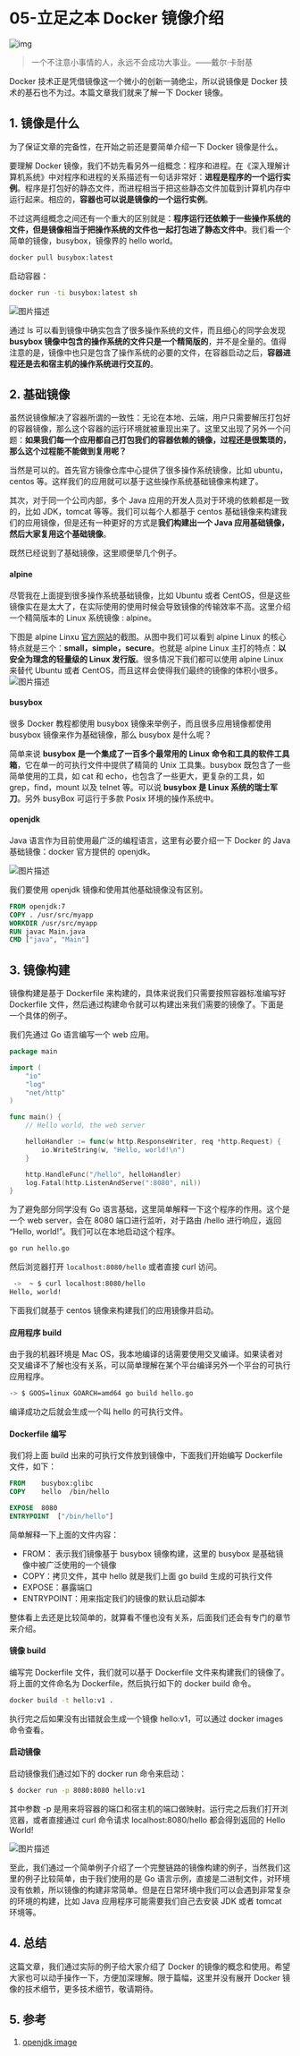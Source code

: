 # 05-立足之本 Docker 镜像介绍

![img](./assets/5f16c98a00016f2006400426.jpg)

> 一个不注意小事情的人，永远不会成功大事业。——戴尔·卡耐基

Docker 技术正是凭借镜像这一个微小的创新一骑绝尘，所以说镜像是 Docker 技术的基石也不为过。本篇文章我们就来了解一下 Docker 镜像。

## 1. 镜像是什么

为了保证文章的完备性，在开始之前还是要简单介绍一下 Docker 镜像是什么。

要理解 Docker 镜像，我们不妨先看另外一组概念：程序和进程。在《深入理解计算机系统》中对程序和进程的关系描述有一句话非常好：**进程是程序的一个运行实例**。程序是打包好的静态文件，而进程相当于把这些静态文件加载到计算机内存中运行起来。相应的，**容器也可以说是镜像的一个运行实例**。

不过这两组概念之间还有一个重大的区别就是：**程序运行还依赖于一些操作系统的文件，但是镜像相当于把操作系统的文件也一起打包进了静态文件中**。我们看一个简单的镜像，busybox，镜像界的 hello world。

```bash
docker pull busybox:latest
```

启动容器：

```bash
docker run -ti busybox:latest sh
```

![图片描述](./assets/5f16c9ca0001b90816000365.jpg)

通过 ls 可以看到镜像中确实包含了很多操作系统的文件，而且细心的同学会发现 **busybox 镜像中包含的操作系统的文件只是一个精简版的**，并不是全量的。值得注意的是，镜像中也只是包含了操作系统的必要的文件，在容器启动之后，**容器进程还是去和宿主机的操作系统进行交互的**。

## 2. 基础镜像

虽然说镜像解决了容器所谓的一致性：无论在本地、云端，用户只需要解压打包好的容器镜像，那么这个容器的运行环境就被重现出来了。这里又出现了另外一个问题：**如果我们每一个应用都自己打包我们的容器依赖的镜像，过程还是很繁琐的，那么这个过程能不能做到复用呢？**

当然是可以的。首先官方镜像仓库中心提供了很多操作系统镜像，比如 ubuntu，centos 等。这样我们的应用就可以基于这些操作系统基础镜像来构建了。

其次，对于同一个公司内部，多个 Java 应用的开发人员对于环境的依赖都是一致的，比如 JDK，tomcat 等等。我们可以每个人都基于 centos 基础镜像来构建我们的应用镜像，但是还有一种更好的方式是**我们构建出一个 Java 应用基础镜像，然后大家复用这个基础镜像**。

既然已经说到了基础镜像，这里顺便举几个例子。

#### alpine

尽管我在上面提到很多操作系统基础镜像，比如 Ubuntu 或者 CentOS，但是这些镜像实在是太大了，在实际使用的使用时候会导致镜像的传输效率不高。这里介绍一个精简版本的 Linux 系统镜像 : alpine。

下图是 alpine Linxu [官方网站](https://alpinelinux.org/)的截图。从图中我们可以看到 alpine Linux 的核心特点就是三个：**small，simple，secure**。也就是 alpine Linux 主打的特点：**以安全为理念的轻量级的 Linux 发行版**。很多情况下我们都可以使用 alpine Linux 来替代 Ubuntu 或者 CentOS，而且这样会使得我们最终的镜像的体积小很多。
![图片描述](./assets/5f16c9d60001240f16220402.png)

#### busybox

很多 Docker 教程都使用 busybox 镜像来举例子，而且很多应用镜像都使用 busybox 镜像来作为基础镜像，那么 busybox 是什么呢？

简单来说 **busybox 是一个集成了一百多个最常用的 Linux 命令和工具的软件工具箱**，它在单一的可执行文件中提供了精简的 Unix 工具集。busybox 既包含了一些简单使用的工具，如 cat 和 echo，也包含了一些更大，更复杂的工具，如 grep，find，mount 以及 telnet 等。可以说 **busybox 是 Linux 系统的瑞士军刀**。另外 busyBox 可运行于多款 Posix 环境的操作系统中。

#### openjdk

Java 语言作为目前使用最广泛的编程语言，这里有必要介绍一下 Docker 的 Java 基础镜像：docker 官方提供的 openjdk。

![图片描述](./assets/5f16c9de00017e9f16480546.png)

我们要使用 openjdk 镜像和使用其他基础镜像没有区别。

```dockerfile
FROM openjdk:7
COPY . /usr/src/myapp
WORKDIR /usr/src/myapp
RUN javac Main.java
CMD ["java", "Main"]
```

## 3. 镜像构建

镜像构建是基于 Dockerfile 来构建的，具体来说我们只需要按照容器标准编写好 Dockerfile 文件，然后通过构建命令就可以构建出来我们需要的镜像了。下面是一个具体的例子。

我们先通过 Go 语言编写一个 web 应用。

```go
package main

import (
	"io"
	"log"
	"net/http"
)

func main() {
	// Hello world, the web server

	helloHandler := func(w http.ResponseWriter, req *http.Request) {
		io.WriteString(w, "Hello, world!\n")
	}

	http.HandleFunc("/hello", helloHandler)
	log.Fatal(http.ListenAndServe(":8080", nil))
}
```

为了避免部分同学没有 Go 语言基础，这里简单解释一下这个程序的作用。这个是一个 web server，会在 8080 端口进行监听，对于路由 /hello 进行响应，返回 “Hello, world!”。我们可以在本地启动这个程序。

```bash
go run hello.go
```

然后浏览器打开 `localhost:8080/hello` 或者直接 curl 访问。

```bash
 ->  ~ $ curl localhost:8080/hello
Hello, world!
```

下面我们就基于 centos 镜像来构建我们的应用镜像并启动。

#### 应用程序 build

由于我的机器环境是 Mac OS，我本地编译的话需要使用交叉编译。如果读者对交叉编译不了解也没有关系，可以简单理解在某个平台编译另外一个平台的可执行应用程序。

```bash
-> $ GOOS=linux GOARCH=amd64 go build hello.go
```

编译成功之后就会生成一个叫 hello 的可执行文件。

#### Dockerfile 编写

我们将上面 build 出来的可执行文件放到镜像中，下面我们开始编写 Dockerfile 文件，如下：

```dockerfile
FROM	busybox:glibc
COPY	hello  /bin/hello

EXPOSE 	8080
ENTRYPOINT	["/bin/hello"]
```

简单解释一下上面的文件内容：

- FROM： 表示我们镜像基于 busybox 镜像构建，这里的 busybox 是基础镜像中被广泛使用的一个镜像
- COPY：拷贝文件，其中 hello 就是我们上面 go build 生成的可执行文件
- EXPOSE：暴露端口
- ENTRYPOINT：用来指定我们的镜像的默认启动脚本

整体看上去还是比较简单的，就算看不懂也没有关系，后面我们还会有专门的章节来介绍。

#### 镜像 build

编写完 Dockerfile 文件，我们就可以基于 Dockerfile 文件来构建我们的镜像了。将上面的文件命名为 Dockerfile，然后执行如下的 docker build 命令。

```bash
docker build -t hello:v1 .
```

执行完之后如果没有出错就会生成一个镜像 hello:v1，可以通过 docker images 命令查看。

#### 启动镜像

启动镜像我们通过如下的 docker run 命令来启动：

```bash
$ docker run -p 8080:8080 hello:v1
```

其中参数 -p 是用来将容器的端口和宿主机的端口做映射。运行完之后我们打开浏览器，或者直接通过 curl 命令请求 localhost:8080/hello 都会得到返回的 Hello World!

![图片描述](./assets/5f16c9ea0001988414600554.png)

至此，我们通过一个简单例子介绍了一个完整链路的镜像构建的例子，当然我们这里的例子比较简单，由于我们使用的是 Go 语言示例，直接是二进制文件，对环境没有依赖，所以镜像的构建非常简单。但是在日常环境中我们可以会遇到非常复杂的环境的构建，比如 Java 应用程序可能需要我们自己去安装 JDK 或者 tomcat 环境等。

## 4. 总结

这篇文章，我们通过实际的例子给大家介绍了 Docker 的镜像的概念和使用。希望大家也可以动手操作一下，方便加深理解。限于篇幅，这里并没有展开 Docker 镜像的技术细节，更多技术细节，敬请期待。

## 5. 参考

1. [openjdk image](https://github.com/docker-library/docs/blob/master/openjdk/README.md#supported-tags-and-respective-dockerfile-links)
